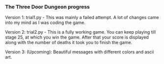 ### The Three Door Dungeon progress ###

Version 1: trial1.py - This was mainly a failed attempt. A lot of changes came into my mind as I was coding the game. 

Version 2: trial2.py - This is a fully working game. You can keep playing till stage 25, at which you win the game. After that your score is displayed along with the number of deaths it took you to finish the game. 


Version 3: (Upcoming): Beautiful messages with different colors and ascii art.

